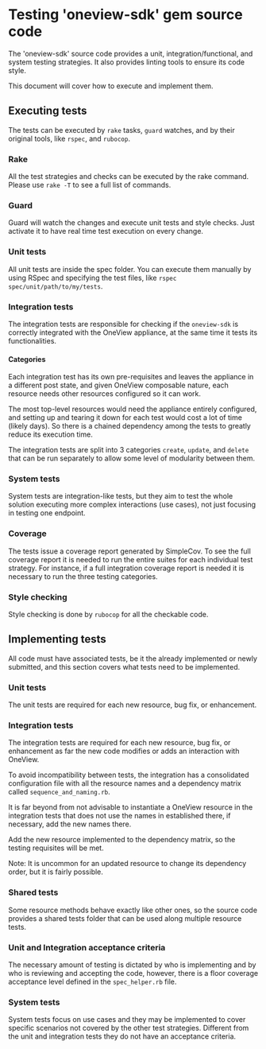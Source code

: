 # Testing 'oneview-sdk' gem source code
The 'oneview-sdk' source code provides a unit, integration/functional, and system testing strategies. It also provides linting tools to ensure its code style.

This document will cover how to execute and implement them.

## Executing tests
The tests can be executed by `rake` tasks, `guard` watches, and by their original tools, like `rspec`, and `rubocop`.

### Rake
All the test strategies and checks can be executed by the rake command.
Please use `rake -T` to see a full list of commands.

### Guard
Guard will watch the changes and execute unit tests and style checks. Just activate it to have real time test execution on every change.

### Unit tests
All unit tests are inside the spec folder. You can execute them manually by using RSpec and specifying the test files, like `rspec spec/unit/path/to/my/tests`.

### Integration tests
The integration tests are responsible for checking if the `oneview-sdk` is correctly integrated with the OneView appliance, at the same time it tests its functionalities.

#### Categories
Each integration test has its own pre-requisites and leaves the appliance in a different post state, and given OneView composable nature, each resource needs other resources configured so it can work.

The most top-level resources would need the appliance entirely configured, and setting up and tearing it down for each test would cost a lot of time (likely days). So there is a chained dependency among the tests to greatly reduce its execution time.

The integration tests are split into 3 categories `create`, `update`, and `delete` that can be run separately to allow some level of modularity between them.

### System tests
System tests are integration-like tests, but they aim to test the whole solution executing more complex interactions (use cases), not just focusing in testing one endpoint.

### Coverage
The tests issue a coverage report generated by SimpleCov. To see the full coverage report it is needed to run the entire suites for each individual test strategy. For instance, if a full integration coverage report is needed it is necessary to run the three testing categories.

### Style checking
Style checking is done by `rubocop` for all the checkable code.

## Implementing tests
All code must have associated tests, be it the already implemented or newly submitted, and this section covers what tests need to be implemented.

### Unit tests
The unit tests are required for each new resource, bug fix, or enhancement.

### Integration tests
The integration tests are required for each new resource, bug fix, or enhancement as far the new code modifies or adds an interaction with OneView.

To avoid incompatibility between tests, the integration has a consolidated configuration file with all the resource names and a dependency matrix called `sequence_and_naming.rb`.

It is far beyond from not advisable to instantiate a OneView resource in the integration tests that does not use the names in established there, if necessary, add the new names there.

Add the new resource implemented to the dependency matrix, so the testing requisites will be met.

Note: It is uncommon for an updated resource to change its dependency order, but it is fairly possible.

### Shared tests
Some resource methods behave exactly like other ones, so the source code provides a shared tests folder that can be used along multiple resource tests.

### Unit and Integration acceptance criteria
The necessary amount of testing is dictated by who is implementing and by who is reviewing and accepting the code, however, there is a floor coverage acceptance level defined in the `spec_helper.rb` file.

### System tests
System tests focus on use cases and they may be implemented to cover specific scenarios not covered by the other test strategies. Different from the unit and integration tests they do not have an acceptance criteria.
